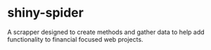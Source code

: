 # shiny-spider
A scrapper designed to create methods and gather data to help add functionality to financial focused web projects.
